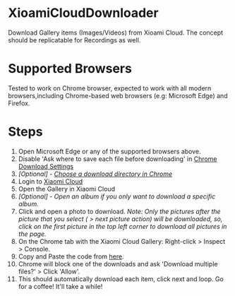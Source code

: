 # XioamiCloudDownloader
Download Gallery items (Images/Videos) from Xioami Cloud. The concept should be replicatable for Recordings as well.

# Supported Browsers
Tested to work on Chrome browser, expected to work with all modern browsers,including Chrome-based web browsers (e.g: Microsoft Edge) and Firefox.

# Steps
1. Open Microsoft Edge or any of the supported browsers above.
2. Disable 'Ask where to save each file before downloading' in [Chrome Download Settings](chrome://settings/downloads)
3. *[Optional] - [Choose a download directory in Chrome](chrome://settings/downloads)*
4.  Login to [Xiaomi Cloud](https://i.mi.com/)
5. Open the Gallery in Xiaomi Cloud
6. *[Optional] - Open an album if you only want to download a specific album.*
7. Click and open a photo to download.
*Note: Only the pictures after the picture that you select ( > next picture action) will be downloaded, so, click on the first picture in the top left corner to download all pictures in the page.*
8. On the Chrome tab with the Xiaomi Cloud Gallery: Right-click > Inspect > Console.
9. Copy and Paste the code from [here](https://raw.githubusercontent.com/haneef95/XioamiCloudDownloader/master/miGalleryDownloader.js).
10. Chrome will block one of the downloads and ask 'Download multiple files?' > Click 'Allow'.
11. This should automatically download each item, click next and loop. Go for a coffee! It'll take a while!